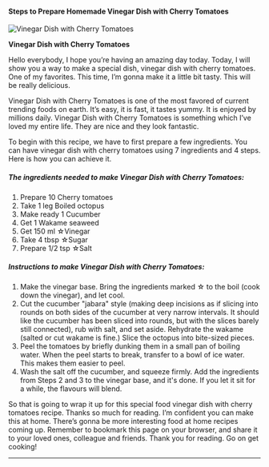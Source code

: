             

#### Steps to Prepare Homemade Vinegar Dish with Cherry Tomatoes

![Vinegar Dish with Cherry Tomatoes](https://img-global.cpcdn.com/recipes/5358112740474880/751x532cq70/vinegar-dish-with-cherry-tomatoes-recipe-main-photo.jpg)

**Vinegar Dish with Cherry Tomatoes**

Hello everybody, I hope you’re having an amazing day today. Today, I will show you a way to make a special dish, vinegar dish with cherry tomatoes. One of my favorites. This time, I’m gonna make it a little bit tasty. This will be really delicious.

Vinegar Dish with Cherry Tomatoes is one of the most favored of current trending foods on earth. It’s easy, it is fast, it tastes yummy. It is enjoyed by millions daily. Vinegar Dish with Cherry Tomatoes is something which I’ve loved my entire life. They are nice and they look fantastic.

To begin with this recipe, we have to first prepare a few ingredients. You can have vinegar dish with cherry tomatoes using 7 ingredients and 4 steps. Here is how you can achieve it.

##### The ingredients needed to make Vinegar Dish with Cherry Tomatoes:

1.  Prepare 10 Cherry tomatoes
2.  Take 1 leg Boiled octopus
3.  Make ready 1 Cucumber
4.  Get 1 Wakame seaweed
5.  Get 150 ml ☆Vinegar
6.  Take 4 tbsp ☆Sugar
7.  Prepare 1/2 tsp ☆Salt

##### Instructions to make Vinegar Dish with Cherry Tomatoes:

1.  Make the vinegar base. Bring the ingredients marked ☆ to the boil (cook down the vinegar), and let cool.
2.  Cut the cucumber "jabara" style (making deep incisions as if slicing into rounds on both sides of the cucumber at very narrow intervals. It should like the cucumber has been sliced into rounds, but with the slices barely still connected), rub with salt, and set aside. Rehydrate the wakame (salted or cut wakame is fine.) Slice the octopus into bite-sized pieces.
3.  Peel the tomatoes by briefly dunking them in a small pan of boiling water. When the peel starts to break, transfer to a bowl of ice water. This makes them easier to peel.
4.  Wash the salt off the cucumber, and squeeze firmly. Add the ingredients from Steps 2 and 3 to the vinegar base, and it's done. If you let it sit for a while, the flavours will blend.

So that is going to wrap it up for this special food vinegar dish with cherry tomatoes recipe. Thanks so much for reading. I’m confident you can make this at home. There’s gonna be more interesting food at home recipes coming up. Remember to bookmark this page on your browser, and share it to your loved ones, colleague and friends. Thank you for reading. Go on get cooking!

* * *